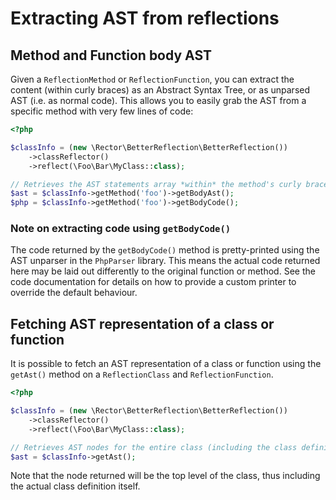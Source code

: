 # Extracting AST from reflections

## Method and Function body AST

Given a `ReflectionMethod` or `ReflectionFunction`, you can extract the content
(within curly braces) as an Abstract Syntax Tree, or as unparsed AST (i.e. as
normal code). This allows you to easily grab the AST from a specific method with
very few lines of code:

```php
<?php

$classInfo = (new \Rector\BetterReflection\BetterReflection())
    ->classReflector()
    ->reflect(\Foo\Bar\MyClass::class);

// Retrieves the AST statements array *within* the method's curly braces
$ast = $classInfo->getMethod('foo')->getBodyAst();
$php = $classInfo->getMethod('foo')->getBodyCode();
```

### Note on extracting code using `getBodyCode()`

The code returned by the `getBodyCode()` method is pretty-printed using the
AST unparser in the `PhpParser` library. This means the actual code returned
here may be laid out differently to the original function or method. See the
code documentation for details on how to provide a custom printer to override
the default behaviour.

## Fetching AST representation of a class or function

It is possible to fetch an AST representation of a class or function using the
`getAst()` method on a `ReflectionClass` and `ReflectionFunction`.

```php
<?php

$classInfo = (new \Rector\BetterReflection\BetterReflection())
    ->classReflector()
    ->reflect(\Foo\Bar\MyClass::class);

// Retrieves AST nodes for the entire class (including the class definition)
$ast = $classInfo->getAst();
```

Note that the node returned will be the top level of the class, thus including
the actual class definition itself.

